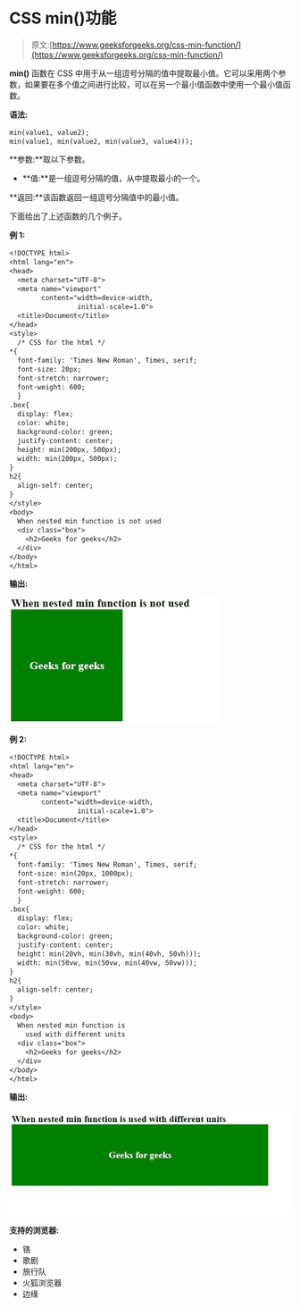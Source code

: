 # CSS min()功能

> 原文:[https://www.geeksforgeeks.org/css-min-function/](https://www.geeksforgeeks.org/css-min-function/)

**min()** 函数在 CSS 中用于从一组逗号分隔的值中提取最小值。它可以采用两个参数，如果要在多个值之间进行比较，可以在另一个最小值函数中使用一个最小值函数。

**语法:**

```
min(value1, value2);
min(value1, min(value2, min(value3, value4)));
```

**参数:**取以下参数。

*   **值:**是一组逗号分隔的值，从中提取最小的一个。

**返回:**该函数返回一组逗号分隔值中的最小值。

下面给出了上述函数的几个例子。

**例 1:**

```
<!DOCTYPE html>
<html lang="en">
<head>
  <meta charset="UTF-8">
  <meta name="viewport" 
        content="width=device-width,
                 initial-scale=1.0">
  <title>Document</title>
</head>
<style>
  /* CSS for the html */
*{
  font-family: 'Times New Roman', Times, serif;
  font-size: 20px;
  font-stretch: narrower;
  font-weight: 600;
  }
.box{
  display: flex;
  color: white; 
  background-color: green;
  justify-content: center;
  height: min(200px, 500px);
  width: min(200px, 500px);
}
h2{
  align-self: center;
}
</style>
<body>
  When nested min function is not used
  <div class="box">
    <h2>Geeks for geeks</h2>
  </div>
</body>
</html>
```

**输出:**

![](img/3361608f096ce07e82a9a8b79cc0ba14.png)

**例 2:**

```
<!DOCTYPE html>
<html lang="en">
<head>
  <meta charset="UTF-8">
  <meta name="viewport"
        content="width=device-width,
                 initial-scale=1.0">
  <title>Document</title>
</head>
<style>
  /* CSS for the html */
*{
  font-family: 'Times New Roman', Times, serif;
  font-size: min(20px, 1000px);
  font-stretch: narrower;
  font-weight: 600;
  }
.box{
  display: flex;
  color: white; 
  background-color: green;
  justify-content: center;
  height: min(20vh, min(30vh, min(40vh, 50vh)));
  width: min(50vw, min(50vw, min(40vw, 50vw)));
}
h2{
  align-self: center;
}
</style>
<body>
  When nested min function is
    used with different units
  <div class="box">
    <h2>Geeks for geeks</h2>
  </div>
</body>
</html>
```

**输出:**

![](img/b221c86315a5ec91a8d0808b2afa1cd2.png)

**支持的浏览器:**

*   铬
*   歌剧
*   旅行队
*   火狐浏览器
*   边缘